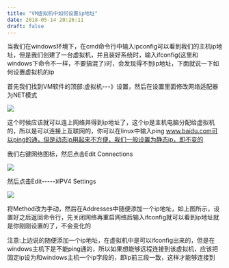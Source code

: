 ```yaml
---
title: "VM虚拟机中如何设置ip地址"
date: 2018-05-14 20:26:11
draft: false
---
```

当我们在windows环境下，在cmd命令行中输入ipconfig可以看到我们的主机ip地址，但是我们创建了一台虚拟机，并且装好系统时，输入ifconfig(这里和windows下命令不一样，不要搞混了)时，会发现得不到ip地址，下面就说一下如何设置虚拟机的ip

首先我们找到VM软件的顶部:虚拟机---》设置，然后在设置里面修改网络适配器为NET模式

![](https://img-blog.csdn.net/20180514200430165)

这个时候应该就可以连上网络并得到ip地址了，这个ip是主机电脑分配给虚拟机的，所以是可以连接上互联网的，你可以在linux中输入ping www.baidu.com可以ping的通，但是动态ip用起来不方便，我们一般设置为静态ip，即不变的

我们右键网络图标，然后点击Edit Connections

![](https://img-blog.csdn.net/20180514202026280)

然后点击Edit-----》IPV4 Settings

![](https://img-blog.csdn.net/20180514202319673)

将Method改为手动，然后在Addresses中随便添加一个ip地址，如上图所示，设置好之后返回命令行，先关闭网络再重启网络后输入ifconfig就可以看到ip地址就是你刚刚设置的了，不会变化的

注意:上边说的随便添加一个ip地址，在虚拟机中是可以ifconfig出来的，但是在windows主机下是不能ping通的，所以如果想能够远程连接到该虚拟机，应该把固定ip设为和windows主机一个ip字段的，即ip前三段一致，这样才能够连接到
